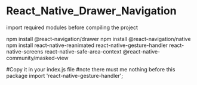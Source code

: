 # React_Native_Drawer_Navigation
import required modules before compiling the project

npm install @react-navigation/drawer
npm install @react-navigation/native
npm install react-native-reanimated react-native-gesture-handler react-native-screens react-native-safe-area-context @react-native-community/masked-view


#Copy it in your index.js file
#note there must me nothing before this package
import 'react-native-gesture-handler';
